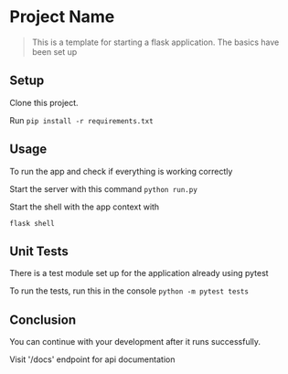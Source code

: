 # Project Name
> This is a template for starting a flask application. The basics have been set up


## Setup
Clone this project.

Run `pip install -r requirements.txt`


## Usage
To run the app and check if everything is working correctly

Start the server with this command
`python run.py`

Start the shell with the app context with

`flask shell`

## Unit Tests
There is a test module set up for the application already using pytest

To run the tests, run this in the console
`python -m pytest tests`

## Conclusion
You can continue with your development after it runs successfully.

Visit '/docs' endpoint for api documentation